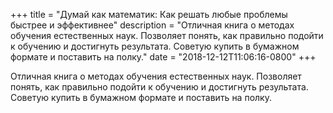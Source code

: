
+++
title = "Думай как математик: Как решать любые проблемы быстрее и эффективнее"
description = "Отличная книга о методах обучения естественных наук. Позволяет понять, как правильно подойти к обучению и достигнуть результата. Советую купить в бумажном формате и поставить на полку."
date = "2018-12-12T11:06:16-0800"
+++

Отличная книга о методах обучения естественных наук. Позволяет понять, как правильно подойти к обучению и достигнуть результата. Советую купить в бумажном формате и поставить на полку.

